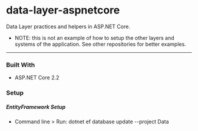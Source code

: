 # data-layer-aspnetcore

Data Layer practices and helpers in ASP.NET Core.

* NOTE: this is not an example of how to setup the other layers and systems of the application. See other repositories for better examples.

---

### Built With

- ASP.NET Core 2.2

### Setup

##### EntityFramework Setup
- Command line > Run: dotnet ef database update --project Data
